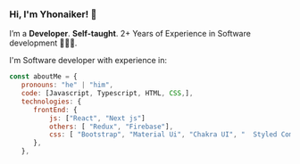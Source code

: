 ### Hi, I'm Yhonaiker! 🚀

I’m a **Developer**. **Self-taught**. 2+ Years of Experience in Software development 👨🏽‍💻.

I'm Software developer with experience in:

```javascript
const aboutMe = {
   pronouns: "he" | "him",
   code: [Javascript, Typescript, HTML, CSS,],
   technologies: {
      frontEnd: {
          js: ["React", "Next js"]
          others: [ "Redux", "Firebase"],
          css: [ "Bootstrap", "Material Ui", "Chakra UI", "  Styled Component",]
      },
   },
  
```


